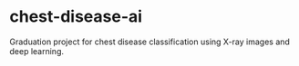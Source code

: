 # chest-disease-ai
Graduation project for chest disease classification using X-ray images and deep learning.
